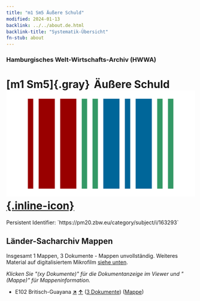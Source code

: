 ```yaml
---
title: "m1 Sm5 Äußere Schuld"
modified: 2024-01-13
backlink: ../../about.de.html
backlink-title: "Systematik-Übersicht"
fn-stub: about
---
```


### Hamburgisches Welt-Wirtschafts-Archiv (HWWA)

# [m1 Sm5]{.gray}&#8201; Äußere Schuld &#160; [![Wikidata](/images/Wikidata-logo.svg "Wikidata"){.inline-icon}](http://www.wikidata.org/entity/Q104700287)

<div class="hint">Persistent Identifier: `https://pm20.zbw.eu/category/subject/i/163293`</div>







## Länder-Sacharchiv Mappen






Insgesamt 1 Mappen, 3 Dokumente - Mappen unvollständig. Weiteres Material auf digitalisiertem Mikrofilm [siehe unten](#filmsections).

_Klicken Sie "(xy Dokumente)" für die Dokumentanzeige im Viewer und "(Mappe)" für Mappeninformation._



- E102 Britisch-Guayana [**&nearr;**](../../../geo/i/141700/about.de.html "Britisch-Guayana (alle Mappen)") [**&uarr;**](../../../geo/about.de.html#E102 "Ländersystematik") (<a href="https://pm20.zbw.eu/iiifview/folder/sh/141700,163293" title="über: Britisch-Guayana : Äußere Schuld" target="_blank">3 Dokumente</a>) ([Mappe](../../../../folder/sh/1417xx/141700/1632xx/163293/about.de.html))



<a id="filmsections" />













